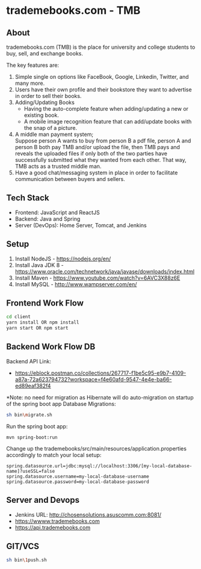 # trademebooks.com - TMB

## About
trademebooks.com (TMB) is the place for university and college students to buy, sell, and exchange books.

The key features are:
1. Simple single on options like FaceBook, Google, Linkedin, Twitter, and many more.
2. Users have their own profile and their bookstore they want to advertise in order to sell their books.
3. Adding/Updating Books
    - Having the auto-complete feature when adding/updating a new or existing book.
    - A mobile image recognition feature that can add/update books with the snap of a picture.
4. A middle man payment system;  
    Suppose person A wants to buy from person B a pdf file, person A and person B both pay TMB and/or upload the file, then TMB pays and reveals the uploaded files if only both of the two parties have successfully submitted what they wanted from each other. That way, TMB acts as a trusted middle man.
5. Have a good chat/messaging system in place in order to facilitate communication between buyers and sellers.  
 
## Tech Stack
- Frontend: JavaScript and ReactJS
- Backend: Java and Spring
- Server (DevOps): Home Server, Tomcat, and Jenkins

## Setup
1. Install NodeJS - https://nodejs.org/en/
2. Install Java JDK 8 - https://www.oracle.com/technetwork/java/javase/downloads/index.html
3. Install Maven - https://www.youtube.com/watch?v=6AVC3X88z6E
4. Install MySQL - http://www.wampserver.com/en/

## Frontend Work Flow
```bash
cd client
yarn install OR npm install
yarn start OR npm start
```

## Backend Work Flow DB
Backend API Link:
- https://eblock.postman.co/collections/267717-f1be5c95-e9b7-4109-a87a-72a623794732?workspace=f4e60afd-9547-4e4e-ba66-ed89eaf382f4

*Note: no need for migration as Hibernate will do auto-migration on startup of the spring boot app
Database Migrations:
```bash
sh bin\migrate.sh
```

Run the spring boot app:
```
mvn spring-boot:run
```

Change up the trademebooks/src/main/resources/application.properties accordingly to match your local setup:
```
spring.datasource.url=jdbc:mysql://localhost:3306/[my-local-database-name]?useSSL=false
spring.datasource.username=my-local-database-username
spring.datasource.password=my-local-database-password
```

## Server and Devops
- Jenkins URL: http://chosensolutions.asuscomm.com:8081/
- https://wwww.trademebooks.com
- https://api.trademebooks.com

## GIT/VCS
```bash
sh bin\1push.sh
```
